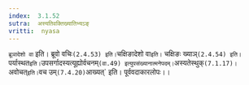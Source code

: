 ```yaml
---
index:  3.1.52
sutra:  अस्यतिवक्तिख्यातिभ्यऽङ्
vritti:  nyasa
---
```


`ब्रूञादेशो वा` इति। ब्रूवो वचिः` (2.4.53) इति। `चक्षिङादेशो वा` इति। ` चक्षिङः ख्याञ्` (2.4.54) इति। `पर्यास्थत` इति। `उपसर्गादस्यत्यूह्योर्वचनम्` (वा.49) इत्युपसंख्यानात्मनेपदम्। `अस्यतेस्थुक्` (7.1.17)। `अवोचत्` इति। `वच उम्` (7.4.20) `आख्यत्` इति। पूर्ववदाकारलोपः।।


